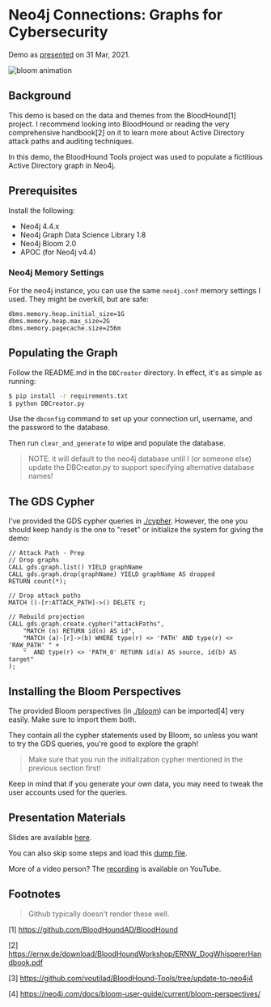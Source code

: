 # Neo4j Connections: Graphs for Cybersecurity

Demo as [presented](https://youtu.be/2O2JfqeHJR4) on 31 Mar, 2021.

![bloom animation](./bloom.gif?raw=true)

## Background

This demo is based on the data and themes from the BloodHound[1] project. I
recommend looking into BloodHound or reading the very comprehensive handbook[2]
on it to learn more about Active Directory attack paths and auditing
techniques.

In this demo, the BloodHound Tools project was used to populate a fictitious
Active Directory graph in Neo4j.

## Prerequisites

Install the following:

- Neo4j 4.4.x
- Neo4j Graph Data Science Library 1.8
- Neo4j Bloom 2.0 
- APOC (for Neo4j v4.4)

### Neo4j Memory Settings

For the neo4j instance, you can use the same `neo4j.conf` memory settings I
used. They might be overkill, but are safe:

```properties
dbms.memory.heap.initial_size=1G
dbms.memory.heap.max_size=2G
dbms.memory.pagecache.size=256m
```

## Populating the Graph

Follow the README.md in the `DBCreator` directory. In effect, it's as simple as
running:

```bash
$ pip install -r requirements.txt
$ python DBCreator.py
```

Use the `dbconfig` command to set up your connection url, username, and the
password to the database.

Then run `clear_and_generate` to wipe and populate the database.

> NOTE: it will default to the neo4j database until I (or someone else) update
> the DBCreator.py to support specifying alternative database names!


## The GDS Cypher

I've provided the GDS cypher queries in [./cypher](./cypher). However, the one
you should keep handy is the one to "reset" or initialize the system for giving
the demo:

```cypher
// Attack Path - Prep
// Drop graphs
CALL gds.graph.list() YIELD graphName
CALL gds.graph.drop(graphName) YIELD graphName AS dropped
RETURN count(*);

// Drop attack paths
MATCH ()-[r:ATTACK_PATH]->() DELETE r;

// Rebuild projection
CALL gds.graph.create.cypher("attackPaths", 
    "MATCH (n) RETURN id(n) AS id",
    "MATCH (a)-[r]->(b) WHERE type(r) <> 'PATH' AND type(r) <> 'RAW_PATH' " +
    "  AND type(r) <> 'PATH_0' RETURN id(a) AS source, id(b) AS target"
);
```

## Installing the Bloom Perspectives

The provided Bloom perspectives (in [./bloom](./bloom)) can be imported[4]
very easily. Make sure to import them both.

They contain all the cypher statements used by Bloom, so unless you want to
try the GDS queries, you're good to explore the graph!

> Make sure that you run the initialization cypher mentioned in the previous
> section first!

Keep in mind that if you generate your own data, you may need to tweak the
user accounts used for the queries.

## Presentation Materials

Slides are available [here](./Cybersecurity_Connections-2021.pdf).

You can also skip some steps and load this [dump file](./ad-auditing.dump).

More of a video person? The [recording](https://youtu.be/2O2JfqeHJR4) is
available on YouTube.

## Footnotes
> Github typically doesn't render these well.

[1] https://github.com/BloodHoundAD/BloodHound

[2] https://ernw.de/download/BloodHoundWorkshop/ERNW_DogWhispererHandbook.pdf

[3] https://github.com/voutilad/BloodHound-Tools/tree/update-to-neo4j4

[4] https://neo4j.com/docs/bloom-user-guide/current/bloom-perspectives/
